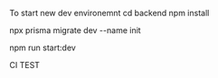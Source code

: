 To start new dev environemnt
cd backend
npm install

npx prisma migrate dev --name init


npm run start:dev

CI TEST